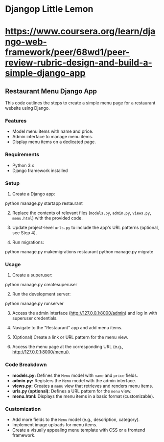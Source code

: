 # Djangop Little Lemon
# https://www.coursera.org/learn/django-web-framework/peer/68wd1/peer-review-rubric-design-and-build-a-simple-django-app

## Restaurant Menu Django App

This code outlines the steps to create a simple menu page for a restaurant website using Django.

### Features

* Model menu items with name and price.
* Admin interface to manage menu items.
* Display menu items on a dedicated page.

### Requirements

* Python 3.x
* Django framework installed

### Setup

1. Create a Django app:

python manage.py startapp restaurant

2. Replace the contents of relevant files (`models.py`, `admin.py`, `views.py`, `menu.html`) with the provided code.

3. Update project-level `urls.py` to include the app's URL patterns (optional, see Step 4).

4. Run migrations:

python manage.py makemigrations restaurant
python manage.py migrate

### Usage

1. Create a superuser:

python manage.py createsuperuser

2. Run the development server:

python manage.py runserver

3. Access the admin interface (http://127.0.0.1:8000/admin) and log in with superuser credentials.

4. Navigate to the "Restaurant" app and add menu items.

5. (Optional) Create a link or URL pattern for the menu view.

6. Access the menu page at the corresponding URL (e.g., http://127.0.0.1:8000/menu/).

### Code Breakdown

* **models.py:** Defines the `Menu` model with `name` and `price` fields.
* **admin.py:** Registers the `Menu` model with the admin interface.
* **views.py:** Creates a `menu` view that retrieves and renders menu items.
* **urls.py (optional):** Defines a URL pattern for the `menu` view.
* **menu.html:** Displays the menu items in a basic format (customizable).

### Customization

* Add more fields to the `Menu` model (e.g., description, category).
* Implement image uploads for menu items.
* Create a visually appealing menu template with CSS or a frontend framework.

